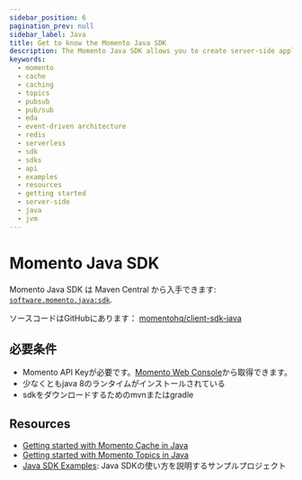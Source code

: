 ```yaml
---
sidebar_position: 6
pagination_prev: null
sidebar_label: Java
title: Get to know the Momento Java SDK
description: The Momento Java SDK allows you to create server-side applications, and take advantage of Momento's caching and pub-sub features. Find resources and examples here!
keywords:
  - momento
  - cache
  - caching
  - topics
  - pubsub
  - pub/sub
  - eda
  - event-driven architecture
  - redis
  - serverless
  - sdk
  - sdks
  - api
  - examples
  - resources
  - getting started
  - server-side
  - java
  - jvm
---
```


# Momento Java SDK

Momento Java SDK は Maven Central から入手できます: [`software.momento.java:sdk`](https://central.sonatype.com/artifact/software.momento.java/sdk).

ソースコードはGitHubにあります： [momentohq/client-sdk-java](https://github.com/momentohq/client-sdk-java)

## 必要条件

- Momento API Keyが必要です。[Momento Web Console](https://console.gomomento.com/)から取得できます。
- 少なくともjava 8のランタイムがインストールされている
- sdkをダウンロードするためのmvnまたはgradle

## Resources

- [Getting started with Momento Cache in Java](./cache)
- [Getting started with Momento Topics in Java](./topics)
- [Java SDK Examples](https://github.com/momentohq/client-sdk-java/blob/main/examples/README.md): Java SDKの使い方を説明するサンプルプロジェクト
